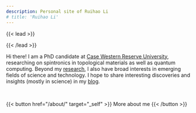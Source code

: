 ```yaml
---
description: Personal site of Ruihao Li
# title: 'Ruihao Li'
---
```


<!-- {{< lead >}}
Theoretical Condensed Matter Physics
{{< /lead >}} -->

{{< lead >}}

{{< /lead >}}

Hi there! I am a PhD candidate at [Case Western Reserve University](https://case.edu/), researching on spintronics in topological materials as well as quantum computing. Beyond my [research](/research/), I also have broad interests in emerging fields of science and technology. I hope to share interesting discoveries and insights (mostly in science) in my [blog](/blog/).


<br>

{{< button href="/about/" target="_self" >}}
More about me
{{< /button >}}